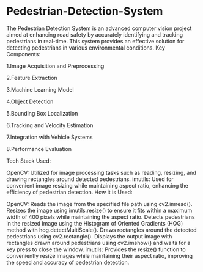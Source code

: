 # Pedestrian-Detection-System
The Pedestrian Detection System is an advanced computer vision project aimed at enhancing road safety by accurately identifying and tracking pedestrians in real-time. This system provides an effective solution for detecting pedestrians in various environmental conditions.
Key Components:

1.Image Acquisition and Preprocessing

2.Feature Extraction

3.Machine Learning Model

4.Object Detection

5.Bounding Box Localization

6.Tracking and Velocity Estimation

7.Integration with Vehicle Systems

8.Performance Evaluation

Tech Stack Used:

OpenCV: Utilized for image processing tasks such as reading, resizing, and drawing rectangles around detected pedestrians.
imutils: Used for convenient image resizing while maintaining aspect ratio, enhancing the efficiency of pedestrian detection.
How it is Used:

OpenCV:
Reads the image from the specified file path using cv2.imread().
Resizes the image using imutils.resize() to ensure it fits within a maximum width of 400 pixels while maintaining the aspect ratio.
Detects pedestrians in the resized image using the Histogram of Oriented Gradients (HOG) method with hog.detectMultiScale().
Draws rectangles around the detected pedestrians using cv2.rectangle().
Displays the output image with rectangles drawn around pedestrians using cv2.imshow() and waits for a key press to close the window.
imutils:
Provides the resize() function to conveniently resize images while maintaining their aspect ratio, improving the speed and accuracy of pedestrian detection.
